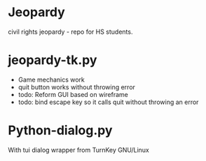 # Jeopardy

civil rights jeopardy - repo for HS students.

# jeopardy-tk.py 

* Game mechanics work
* quit button works without throwing error
* todo: Reform GUI based on wireframe
* todo: bind escape key so it calls quit without throwing an error

# Python-dialog.py

With tui dialog wrapper from TurnKey GNU/Linux


